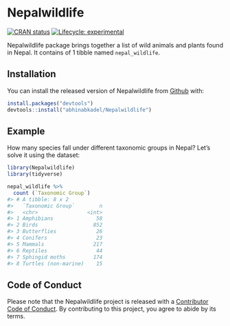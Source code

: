 
<!-- README.md is generated from README.Rmd. Please edit that file -->

# Nepalwildlife

<!-- badges: start -->

[![CRAN
status](https://www.r-pkg.org/badges/version/Nepalwildlife)](https://CRAN.R-project.org/package=Nepalwildlife)
[![Lifecycle:
experimental](https://img.shields.io/badge/lifecycle-experimental-orange.svg)](https://www.tidyverse.org/lifecycle/#experimental)
<!-- badges: end -->

Nepalwildlife package brings together a list of wild animals and plants
found in Nepal. It contains of 1 tibble named `nepal_wildlife`.

## Installation

You can install the released version of Nepalwildlife from
[Github](https://github.com/abhinabkadel/Nepalwildlife) with:

``` r
install.packages("devtools")
devtools::install("abhinabkadel/Nepalwildlife")
```

## Example

How many species fall under different taxonomic groups in Nepal? Let’s
solve it using the dataset:

``` r
library(Nepalwildlife) 
library(tidyverse)

nepal_wildlife %>% 
  count (`Taxonomic Group`)
#> # A tibble: 8 x 2
#>   `Taxonomic Group`        n
#>   <chr>                <int>
#> 1 Amphibians              58
#> 2 Birds                  852
#> 3 Butterflies             26
#> 4 Conifers                23
#> 5 Mammals                217
#> 6 Reptiles                44
#> 7 Sphingid moths         174
#> 8 Turtles (non-marine)    15
```

## Code of Conduct

Please note that the Nepalwildlife project is released with a
[Contributor Code of
Conduct](https://contributor-covenant.org/version/2/0/CODE_OF_CONDUCT.html).
By contributing to this project, you agree to abide by its terms.
